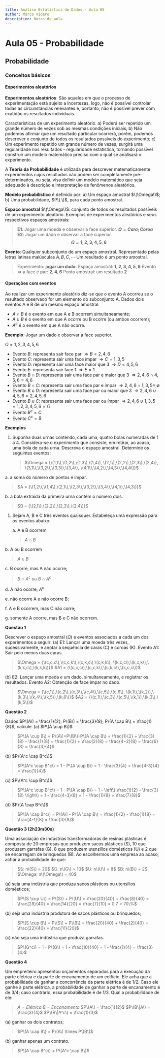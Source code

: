 ```yaml
---
title: Análise Estatística de Dados - Aula 05
author: Marco Vídero
description: Notas de aula
---
```


# Aula 05 - Probabilidade

## Probabilidade

### Conceitos básicos

#### Experimentos aleatórios

**Experimentos aleatórios**: São aqueles em que o processo de experimentação está sujeito a incertezas, logo, não é possível controlar todas as circunstâncias relevantes e, portanto, não é possível prever com exatidão os resultados individuais.

Características de um experimento aleatório: a\) Poderá ser repetido um grande número de vezes sob as mesmas condições iniciais; b\) Não podemos afirmar que um resultado particular ocorrerá, porém, podemos descrever o conjunto de todos os resultados possíveis do experimento; c\) Um experimento repetido um grande número de vezes, surgirá uma regularidade nos resultados - regularidade estatística, tornando possível construir um modelo matemático preciso com o qual se analisará o experimento.

A **Teoria da Probabilidade** é utilizada para descrever matematicamente experimentos cujos resultados não podem ser completamente pré-determinados, ou seja, visa definir um modelo matemático que seja adequado à descrição e interpretação de fenômenos aleatórios.

**Modelo probabilístico** é definido por: a\) Um espaço amostral $\(\Omega\)$; b\) Uma probabilidade, $P\(.\)$, para cada ponto amostral.

**Espaço amostral** $\(\Omega\)$: conjunto de todos os resultados possíveis de um experimento aleatório. Exemplos de experimentos aleatórios e seus respectivos espaços amostrais:

> **E1**: Jogar uma moeda e observar a face superior. **$\Omega = {Cara; Coroa}$** **E2**: Jogar um dado e observar a face superior. **$$\Omega = {1, 2, 3, 4, 5, 6}$$**

**Evento**: Qualquer subconjunto de um espaço amostral. Representado pelas letras latinas maiúsculas $A, B, C, \cdots$ Um resultado é um ponto amostral.

> Experimento: **jogar um dado.** Espaço amostral: **${1,2,3,4,5,6}$** Evento $\Rightarrow$ a face é par: **${2,4,6}$** Ponto amostral: um resultado **${2}$**

#### Operações com eventos

Ao realizar um experimento aleatório diz-se que o evento A ocorreu se o resultado observado for um elemento do subconjunto A. Dados dois eventos A e B de um mesmo espaço amostral:

* $A \cap B$ é o evento em que A e B ocorrem simultaneamente;
* $A \cup B$ é o evento em que A ocorre ou B ocorre \(ou ambos ocorrem\);
* $A^c$ é o evento em que A não ocorre.

**Exemplo**: Jogar um dado e observar a face superior.

$\Omega = {1, 2, 3, 4, 5, 6}$

* Evento $B$: representa sair face par $\Rightarrow B = {2, 4, 6}$
* Evento $C$: representa sair uma face ímpar $\Rightarrow C = {1, 3, 5}$
* Evento $D$: representa sair uma face maior que 3 $\Rightarrow D = {4, 5, 6}$
* Evento $E$: representa sair face 1 $\Rightarrow E = {1}$
* Evento $B \cap D$: representa sair uma face par e maior que 3 $\Rightarrow {2, 4, 6} \cap {4, 5, 6} = {4, 6}$
* Evento $B \cap C$: representa sair uma face par e ímpar $\Rightarrow {2, 4, 6} \cap {1, 3, 5} = ; \emptyset$
* Evento $B \cup D$: representa sair uma face par ou maior que 3 $\Rightarrow {2, 4, 6} \cup {4, 5, 6} = {2, 4, 5, 6}$
* Evento $B \cup C$: representa sair uma face par ou ímpar $\Rightarrow {2, 4, 6} \cup {1, 3, 5} = {1, 2, 3, 4, 5, 6} = \Omega$
* Evento $B^c = C$
* Evento $C^c = B$

**Exemplos**

1. Suponha duas urnas contendo, cada uma, quatro bolas numeradas de 1 a 4. Considera-se o experimento que consiste, em retirar, ao acaso, uma bola de cada urna. Descreva o espaço amostral. Determine os seguintes eventos:

   > $\Omega = {\(1,1\),\(1,2\),\(1,3\),\(1,4\), \(2,1\),\(2,2\),\(2,3\),\(2,4\), \(3,1\),\(3,2\),\(3,3\),\(3,4\), \(4,1\),\(4,2\),\(4,3\),\(4,4\)}$

a. a soma do número de pontos é ímpar.

> $A = {\(1,2\),\(1,4\),\(2,1\),\(2,3\),\(3,2\),\(3,4\),\(4,1\),\(4,3\)}$

b. a bola extraída da primeira urna contém o número dois.

> $B = {\(2,1\),\(2,2\),\(2,3\),\(2,4\)}$

1. Sejam A, B e C três eventos quaisquer. Estabeleça uma expressão para os eventos abaixo:

   a. A e B ocorrem

   > $A \cap B$

b. A ou B ocorrem

> $A \cup B$

c. B ocorre, mas A não ocorre;

> $B \cap A^c$ ou $B \cap A^c$

d. A não ocorre; $A^c$

e. não ocorre A e não ocorre B;

f. A e B ocorrem, mas C não corre;

g. somente A ocorre, mas B e C não ocorrem.

**Questão 1**

Descrever o espaço amostral \($\Omega$\) e eventos associados a cada um dos experimentos a seguir: \(a\) E1: Lançar uma moeda três vezes, sucessivamente, e anotar a sequência de caras \(C\) e coroas \(K\). Evento A1: Sair pelo menos duas caras.

> $\Omega = {\(c,c,c\),\(c,c,k\),\(c,k,c\),\(c,k,k\), \(k,c,c\),\(k,c,k\),\(k,k,c\),\(k,k,k\)}$ $A1 = {\(c,c,c\),\(c,c,k\),\(c,k,c\),\(k,c,c\)}$

\(b\) E2: Lançar uma moeda e um dado, simultaneamente, e registrar os resultados. Evento A2: Obtenção de face impar no dado.

> $\Omega = {\(c,1\),\(c,2\),\(c,3\),\(c,4\),\(c,5\),\(c,6\), \(k,1\),\(k,2\),\(k,3\),\(k,4\),\(k,5\),\(k,6\)}$ $A2 = {\(c,1\),\(c,3\),\(c,5\),\(k,1\),\(k,3\),\(k,5\)}$

**Questão 2**

Dados $P\(A\) = \frac{1}{2}; P\(B\) = \frac{3}{8}; P\(A \cap B\) = \frac{1}{8}$, calcule: \(a\) $P\(A \cup B\)$

> $P\(A \cup B\) = P\(A\)+P\(B\)-P\(A \cap B\) = \frac{1}{2} + \frac{3}{8} - \frac{1}{8} = \frac{1}{2} + \frac{2}{8} = \frac{4+2}{8} = \frac{6}{8} = \frac{3}{4}$

\(b\) $P\(A^c \cap B^c\)$

> $P\(A^c \cap B^c\) = 1 - P\(A \cup B\) = 1 - \frac{3}{4} = \frac{4-3}{4} = \frac{1}{4}$

\(c\) $P\(A^c \cup B^c\)$

> $P\(A^c \cup B^c\) = 1 - P\(A \cap B\) = 1 - \left\( \frac{1}{2} - \frac{3}{8} \right\) = 1 - \frac{4-3}{8} = 1 - \frac{1}{8} = \frac{7}{8}$

\(d\) $P\(A \cap B^c\)$

> $P\(A \cap B^c\) = P\(A\) - P\(A \cap B\) = \frac{1}{2} - \frac{1}{8} = \frac{4-1}{8} = \frac{3}{8}$

**Questão 3 \(2h23m30s\)**

Uma associação de indústrias transformadoras de resinas plásticas é composta de 20 empresas que produzem sacos plásticos \(S\), 10 que produzem garrafas \(G\), 8 que produzem utensílios domésticos \(U\) e 2 que se encarregam de brinquedos \(B\). Ao escolhermos uma empresa ao acaso, achar a probabilidade de que:

> $S: n\(S\) = 20$ $G: n\(G\) = 10$ $U: n\(U\) = 8$ $B: n\(B\) = 2$ $\Omega: n\(\Omega\) = 40$

\(a\) seja uma indústria que produza sacos plásticos ou utensílios domésticos;

> $P\(S \cup U\) = P\(S\) + P\(U\) = \frac{20}{40} + \frac{8}{40} = \frac{28}{40} = \frac{14}{20} = \frac{7}{10} = 0,7 = 70\%$

\(b\) seja uma indústria produtora de sacos plásticos ou brinquedos;

> $P\(S \cup B\) = P\(S\) + P\(B\) = \frac{20}{40} + \frac{2}{40} = \frac{22}{40} = \frac{11}{20}$

\(c\) não seja uma indústria que produza garrafas.

> $P\(G^c\) = 1 - P\(G\) = 1 - \frac{10}{40} = 1 - \frac{1}{4} = \frac{3}{4}$

**Questão 4**

Um empreiteiro apresentou orçamentos separados para a execução da parte elétrica e da parte de encanamento de um edifício. Ele acha que a probabilidade de ganhar a concorrência da parte elétrica é de 1/2. Caso ele ganhe a parte elétrica, a probabilidade de ganhar a parte de encanamento é de 3/4; caso contrário, essa probabilidade é de 1/3. Qual a probabilidade de ele:

> $A = Elétrica$ $B = Encanamento$ $P\(A\) = \frac{1}{2}$ $P\(B\|A\) = \frac{3}{4}$ $P\(B\|A^c\) = \frac{1}{3}$

\(a\) ganhar os dois contratos;

> $P\(A \cap B\) = P\(A\) \times P\(B\)$

\(b\) ganhar apenas um contrato.

> $P\(A \cap B^c\) + P\(A^c \cap B\)$


